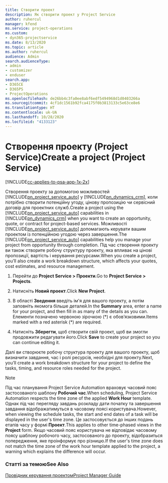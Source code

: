 ```yaml
---
title: Створити проект
description: Як створити проект у Project Service
author: ruhercul
manager: kfend
ms.service: project-operations
ms.custom:
- dyn365-projectservice
ms.date: 8/13/2020
ms.topic: article
ms.author: ruhercul
audience: Admin
search.audienceType:
- admin
- customizer
- enduser
search.app:
- D365CE
- D365PS
- ProjectOperations
ms.openlocfilehash: de26bb4c3fa0ee8abf6edf5494968d1d0403266a
ms.sourcegitcommit: 4cf1dc1561b92fca4175f0b3813133c5e63ce8e6
ms.translationtype: HT
ms.contentlocale: uk-UA
ms.lasthandoff: 10/28/2020
ms.locfileid: "4133123"
---
```

# <a name="create-a-project-project-service"></a><span data-ttu-id="6cd40-103">Створення проекту (Project Service)</span><span class="sxs-lookup"><span data-stu-id="6cd40-103">Create a project (Project Service)</span></span>

[!INCLUDE[cc-applies-to-psa-app-1x-2x](../includes/cc-applies-to-psa-app-1x-2x.md)]

<span data-ttu-id="6cd40-104">Створення проекту за допомогою можливостей [!INCLUDE[pn_project_service_auto](../includes/pn-project-service-auto.md)] у [!INCLUDE[pn_dynamics_crm](../includes/pn-dynamics-crm.md)], коли потрібно створити потенційну угоду, цінову пропозицію чи сервісний договір для проектних служб.</span><span class="sxs-lookup"><span data-stu-id="6cd40-104">Create a project using the [!INCLUDE[pn_project_service_auto](../includes/pn-project-service-auto.md)] capabilities in [!INCLUDE[pn_dynamics_crm](../includes/pn-dynamics-crm.md)] when you want to create an opportunity, quote, or contract for project-based services.</span></span> <span data-ttu-id="6cd40-105">Можливості [!INCLUDE[pn_project_service_auto](../includes/pn-project-service-auto.md)] допомагають керувати вашим проектом із потенційною угодою через завершення.</span><span class="sxs-lookup"><span data-stu-id="6cd40-105">The [!INCLUDE[pn_project_service_auto](../includes/pn-project-service-auto.md)] capabilities help you manage your project from opportunity through completion.</span></span> <span data-ttu-id="6cd40-106">Під час створення проекту ви також створите робочу структуру проекту, яка впливає на цінові пропозиції, вартість і керування ресурсами.</span><span class="sxs-lookup"><span data-stu-id="6cd40-106">When you create a project, you’ll also create a work breakdown structure, which affects your quotes, cost estimates, and resource management.</span></span>  
  
1.  <span data-ttu-id="6cd40-107">Перейти до **Project Service > Проекти**.</span><span class="sxs-lookup"><span data-stu-id="6cd40-107">Go to **Project Service > Projects**.</span></span>  
  
2.  <span data-ttu-id="6cd40-108">Натисніть **Новий проект**.</span><span class="sxs-lookup"><span data-stu-id="6cd40-108">Click **New Project**.</span></span>  
  
3.  <span data-ttu-id="6cd40-109">В області **Зведення** введіть ім'я для вашого проекту, а потім заповніть якомога більше деталей.</span><span class="sxs-lookup"><span data-stu-id="6cd40-109">In the **Summary** area, enter a name for your project, and then fill in as many of the details as you can.</span></span> <span data-ttu-id="6cd40-110">Елементи позначено червоною зірочкою (\*) є обов’язковими.</span><span class="sxs-lookup"><span data-stu-id="6cd40-110">Items marked with a red asterisk (\*) are required.</span></span>  
  
4.  <span data-ttu-id="6cd40-111">Натисніть **Зберегти**, щоб створити свій проект, щоб ви змогли продовжити редагувати його.</span><span class="sxs-lookup"><span data-stu-id="6cd40-111">Click **Save** to create your project so you can continue editing it.</span></span>  
  
<span data-ttu-id="6cd40-112">Далі ви створюєте робочу структура проекту для вашого проекту, щоб визначити завдання, час і ролі ресурсів, необхідні для проекту.</span><span class="sxs-lookup"><span data-stu-id="6cd40-112">Next, you’ll create a work breakdown structure for your project to define the tasks, timing, and resource roles needed for the project.</span></span>  

> [!NOTE]
> <span data-ttu-id="6cd40-113">Під час планування Project Service Automation враховує часовий пояс застосованого шаблону **Робочий час**.</span><span class="sxs-lookup"><span data-stu-id="6cd40-113">When scheduling, Project Service Automation respects the time zone of the applied **Work Hour** template.</span></span> <span data-ttu-id="6cd40-114">Однак під час перегляду завдань розкладу дати початку та завершення завдання відображатимуться в часовому поясі користувача.</span><span class="sxs-lookup"><span data-stu-id="6cd40-114">However, when viewing the schedule tasks, the start and end dates of a task will be displayed in the user's time zone.</span></span> <span data-ttu-id="6cd40-115">Це застосовується до інших подань етапів часу у формі **Проект**.</span><span class="sxs-lookup"><span data-stu-id="6cd40-115">This applies to other time-phased views in the **Project** form.</span></span> <span data-ttu-id="6cd40-116">Якщо часовий пояс користувача не відповідає часовому поясу шаблону робочого часу, застосованого до проекту, відобразиться попередження, яке проінформує про різницю.</span><span class="sxs-lookup"><span data-stu-id="6cd40-116">If the user's time zone does not match the time zone of the work hour template applied to the project, a warning which explains the difference will occur.</span></span> 
  
### <a name="see-also"></a><span data-ttu-id="6cd40-117">Статті за темою</span><span class="sxs-lookup"><span data-stu-id="6cd40-117">See Also</span></span>  
 [<span data-ttu-id="6cd40-118">Провідник керування проектом</span><span class="sxs-lookup"><span data-stu-id="6cd40-118">Project Manager Guide</span></span>](../psa/project-manager-guide.md)

